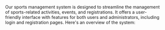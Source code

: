 Our sports management system is designed to streamline the management of sports-related activities, events, and registrations. It offers a user-friendly interface with features for both users and administrators, including login and registration pages. Here's an overview of the system:
